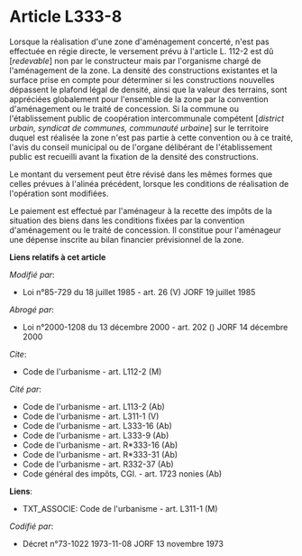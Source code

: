# Article L333-8

Lorsque la réalisation d'une zone d'aménagement concerté, n'est pas effectuée en régie directe, le versement prévu à
l'article L. 112-2 est dû [*redevable*] non par le constructeur mais par l'organisme chargé de l'aménagement de la zone. La
densité des constructions existantes et la surface prise en compte pour déterminer si les constructions nouvelles dépassent
le plafond légal de densité, ainsi que la valeur des terrains, sont appréciées globalement pour l'ensemble de la zone par la
convention d'aménagement ou le traité de concession. Si la commune ou l'établissement public de coopération intercommunale
compétent [*district urbain, syndicat de communes, communauté urbaine*] sur le territoire duquel est réalisée la zone n'est
pas partie à cette convention ou à ce traité, l'avis du conseil municipal ou de l'organe délibérant de l'établissement public
est recueilli avant la fixation de la densité des constructions.

Le montant du versement peut être révisé dans les mêmes formes que celles prévues à l'alinéa précédent, lorsque les
conditions de réalisation de l'opération sont modifiées.

Le paiement est effectué par l'aménageur à la recette des impôts de la situation des biens dans les conditions fixées par la
convention d'aménagement ou le traité de concession. Il constitue pour l'aménageur une dépense inscrite au bilan financier
prévisionnel de la zone.

**Liens relatifs à cet article**

_Modifié par_:

  - Loi n°85-729 du 18 juillet 1985 - art. 26 (V) JORF 19 juillet 1985

_Abrogé par_:

  - Loi n°2000-1208 du 13 décembre 2000 - art. 202 () JORF 14 décembre 2000

_Cite_:

  - Code de l'urbanisme - art. L112-2 (M)

_Cité par_:

  - Code de l'urbanisme - art. L113-2 (Ab)
  - Code de l'urbanisme - art. L311-1 (V)
  - Code de l'urbanisme - art. L333-16 (Ab)
  - Code de l'urbanisme - art. L333-9 (Ab)
  - Code de l'urbanisme - art. R*333-16 (Ab)
  - Code de l'urbanisme - art. R*333-31 (Ab)
  - Code de l'urbanisme - art. R332-37 (Ab)
  - Code général des impôts, CGI. - art. 1723 nonies (Ab)

**Liens**:

  - TXT_ASSOCIE: Code de l'urbanisme - art. L311-1 (M)

_Codifié par_:

  - Décret n°73-1022 1973-11-08 JORF 13 novembre 1973
